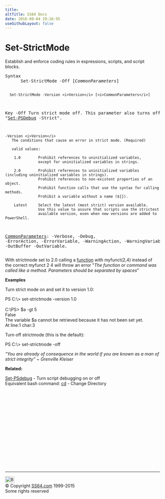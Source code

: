 ```yaml
---
title:
altTitle: SS64 Docs
date: 2016-09-04 19:26:55
useGithubLayout: false
---
```

<!-- #BeginLibraryItem "/Library/head_ps.lbi" --><!-- #EndLibraryItem --><h1>Set-StrictMode</h1> 
<p>Establish and enforce coding rules in expressions, scripts, and script blocks.</p>
<pre>Syntax
      Set-StrictMode -Off [<i>CommonParameters</i>]

      Set-StrictMode -Version <i>Version</i> [<i>CommonParameters</i>]

Key
   -Off
       Turn strict mode off.
       This parameter also turns off "<a href="set-psdebug.html">Set-PSDebug</a> -Strict".

    -Version <i>Version</i>
       The conditions that cause an error in strict mode. (Required)

       valid values:

        1.0        Prohibit references to uninitialized variables,
                   except for uninitialized variables in strings.

        2.0        Prohibit references to uninitialized variables (including uninitialized variables in strings).
                   Prohibit references to non-existent properties of an object.
                   Prohibit function calls that use the syntax for calling methods.
                   Prohibit a variable without a name (${}).
        
        Latest     Select the latest (most strict) version available.
                   Use this value to assure that scripts use the strictest
                   available version, even when new versions are added to PowerShell.

   <a href="common.html">CommonParameters</a>:
       -Verbose, -Debug, -ErrorAction, -ErrorVariable, -WarningAction, -WarningVariable,
       -OutBuffer -OutVariable.</pre>
<p>With strictmode set to 2.0 calling a <a href="syntax-functions.html">function</a> with <span class="code">myfunct(2,4)</span> instead of the correct <span class="code">myfunct 2 4</span> will throw an error "<i>The function or command was called like a method. Parameters should be separated by spaces</i>"</p>
<p><b>Examples</b></p>
<p>Turn strict mode on and set it to version 1.0:</p>
<p><span class="code">PS C:\&gt; set-strictmode -version 1.0<br>
<br>
C:\PS&gt; $a -gt 5<br>
False<br>
The variable $a cannot be retrieved because it has not been set yet.<br>
At line:1 char:3</span></p>
<p>  Turn off strictmode (this is the default):</p>
<p class="code">PS C:\&gt; set-strictmode -off</p>
<p class="quote"><i>“You are already of consequence in the world if you are known as a man of strict integrity” ~ Grenville Kleiser</i></p>
<p><b>Related:</b></p>
<p> <a href="set-psdebug.html">Set-PSdebug</a> - Turn script debugging on or off<br>
Equivalent bash command: <a href="../bash/cd.html">cd</a> - Change Directory</p><!-- #BeginLibraryItem "/Library/foot_ps.lbi" --><p>
<!-- PowerShell300 -->
<ins class="adsbygoogle" style="display:inline-block;width:300px;height:250px" data-ad-client="ca-pub-6140977852749469" data-ad-slot="6253539900"></ins>
<script>
(adsbygoogle = window.adsbygoogle || []).push({});
</script></p>
<hr>
<div id="bl" class="footer"><a href="set-strictmode.html#"><img src="../images/top.png" width="30" height="22" alt="Back to the Top"></a></div>
<div id="br" class="footer, tagline">© Copyright <a href="../index.html">SS64.com</a> 1999-2015<br>
Some rights reserved</div><!-- #EndLibraryItem -->

